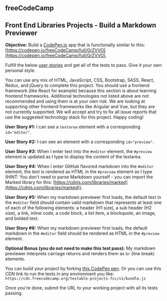 ## freeCodeCamp 

## Front End Libraries Projects - Build a Markdown Previewer

**Objective:**  Build a  [CodePen.io](https://codepen.io/)  app that is functionally similar to this:  [https://codepen.io/freeCodeCamp/full/GrZVVO](https://codepen.io/freeCodeCamp/full/GrZVVO).

Fulfill the below  [user stories](https://en.wikipedia.org/wiki/User_story)  and get all of the tests to pass. Give it your own personal style.

You can use any mix of HTML, JavaScript, CSS, Bootstrap, SASS, React, Redux, and jQuery to complete this project. You should use a frontend framework (like React for example) because this section is about learning frontend frameworks. Additional technologies not listed above are not recommended and using them is at your own risk. We are looking at supporting other frontend frameworks like Angular and Vue, but they are not currently supported. We will accept and try to fix all issue reports that use the suggested technology stack for this project. Happy coding!

**User Story #1:**  I can see a  `textarea`  element with a corresponding  `id="editor"`.

**User Story #2:**  I can see an element with a corresponding  `id="preview"`.

**User Story #3:**  When I enter text into the  `#editor`  element, the  `#preview`  element is updated as I type to display the content of the textarea.

**User Story #4:**  When I enter GitHub flavored markdown into the  `#editor`  element, the text is rendered as HTML in the  `#preview`  element as I type (HINT: You don't need to parse Markdown yourself - you can import the Marked library for this:  [https://cdnjs.com/libraries/marked](https://cdnjs.com/libraries/marked)).

**User Story #5:**  When my markdown previewer first loads, the default text in the  `#editor`  field should contain valid markdown that represents at least one of each of the following elements: a header (H1 size), a sub header (H2 size), a link, inline code, a code block, a list item, a blockquote, an image, and bolded text.

**User Story #6:**  When my markdown previewer first loads, the default markdown in the  `#editor`  field should be rendered as HTML in the  `#preview`  element.

**Optional Bonus (you do not need to make this test pass):**  My markdown previewer interprets carriage returns and renders them as  `br`  (line break) elements.

You can build your project by forking  [this CodePen pen](https://codepen.io/freeCodeCamp/pen/MJjpwO). Or you can use this CDN link to run the tests in any environment you like:  `https://cdn.freecodecamp.org/testable-projects-fcc/v1/bundle.js`

Once you're done, submit the URL to your working project with all its tests passing.
